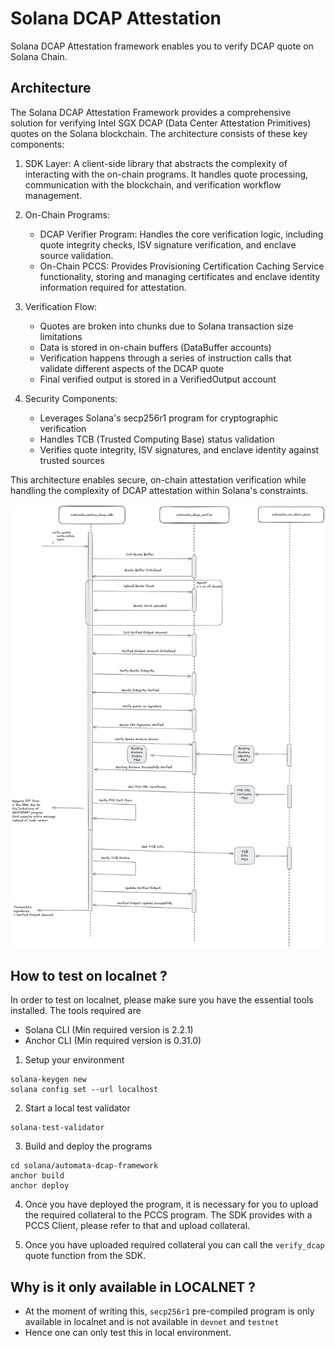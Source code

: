 # Solana DCAP Attestation


Solana DCAP Attestation framework enables you to verify DCAP quote on Solana Chain.

## Architecture
The Solana DCAP Attestation Framework provides a comprehensive solution for verifying Intel SGX DCAP (Data Center Attestation Primitives) quotes on the Solana blockchain. The architecture consists of these key components:

1. SDK Layer: A client-side library that abstracts the complexity of interacting with the on-chain programs. It handles quote processing, communication with the blockchain, and verification workflow management.

2. On-Chain Programs:
    - DCAP Verifier Program: Handles the core verification logic, including quote integrity checks, ISV signature verification, and enclave source validation.
    - On-Chain PCCS: Provides Provisioning Certification Caching Service functionality, storing and managing certificates and enclave identity information required for attestation.
3. Verification Flow:
    - Quotes are broken into chunks due to Solana transaction size limitations
    - Data is stored in on-chain buffers (DataBuffer accounts)
    - Verification happens through a series of instruction calls that validate different aspects of the DCAP quote
    - Final verified output is stored in a VerifiedOutput account
4. Security Components:
    - Leverages Solana's secp256r1 program for cryptographic verification
    - Handles TCB (Trusted Computing Base) status validation
    - Verifies quote integrity, ISV signatures, and enclave identity against trusted sources

This architecture enables secure, on-chain attestation verification while handling the complexity of DCAP attestation within Solana's constraints.


![](./docs/dcap-solana-sdk.png)


## How to test on localnet ?

In order to test on localnet, please make sure you have the essential tools installed. The tools required are
- Solana CLI (Min required version is 2.2.1)
- Anchor CLI (Min required version is 0.31.0)

1. Setup your environment

```shell
solana-keygen new
solana config set --url localhost
```

2. Start a local test validator

```shell
solana-test-validator
```

3. Build and deploy the programs

```shell
cd solana/automata-dcap-framework
anchor build
anchor deploy
```

4. Once you have deployed the program, it is necessary for you to upload the required collateral to the PCCS program. The SDK provides with a PCCS Client, please refer to that and upload collateral.

5. Once you have uploaded required collateral you can call the `verify_dcap` quote function from the SDK.


## Why is it only available in LOCALNET ?

- At the moment of writing this, `secp256r1` pre-compiled program is only available in localnet and is not available in `devnet` and `testnet`
- Hence one can only test this in local environment.

